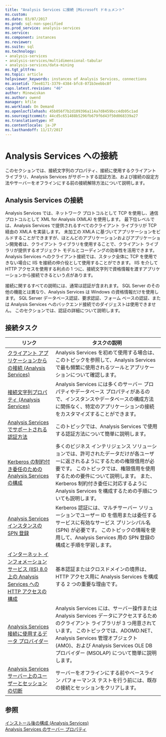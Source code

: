 ```yaml
---
title: "Analysis Services に接続 |Microsoft ドキュメント"
ms.custom: 
ms.date: 03/07/2017
ms.prod: sql-non-specified
ms.prod_service: analysis-services
ms.service: 
ms.component: instances
ms.reviewer: 
ms.suite: sql
ms.technology:
- analysis-services
- analysis-services/multidimensional-tabular
- analysis-services/data-mining
ms.tgt_pltfrm: 
ms.topic: article
helpviewer_keywords: instances of Analysis Services, connections
ms.assetid: 73ee8171-3379-4384-bfc8-071b3eebbc8f
caps.latest.revision: "46"
author: Minewiskan
ms.author: owend
manager: kfile
ms.workload: On Demand
ms.openlocfilehash: 45b056f7b2d109396a114a7d8459bcc4db95c1ad
ms.sourcegitcommit: 44cd5c651488b5296fb679f6d43f50d068339a27
ms.translationtype: HT
ms.contentlocale: ja-JP
ms.lasthandoff: 11/17/2017
---
```

# <a name="connect-to-analysis-services"></a>Analysis Services への接続
  このセクションでは、接続文字列のプロパティ、接続に使用するクライアント ライブラリ、Analysis Services がサポートする認証方法、および接続の設定方法やサーバーをオフラインにする前の接続解除方法について説明します。  
  
## <a name="analysis-services-connections"></a>Analysis Services の接続  
 Analysis Services では、ネットワーク プロトコルとして TCP を使用し、通信プロトコルとして XML for Analysis (XMLA) を使用します。 最下位レベルでは、Analysis Services で提供されるすべてのクライアント ライブラリが TCP 経由の XMLA を実装します。 未加工の XMLA に基づいてアプリケーションをビルドすることができますが、ほとんどのアプリケーションおよびアプリケーション開発者は、クライアント ライブラリを使用することで、クライアント ライブラリが提供するオブジェクト モデルとコーディングの効率性を活用できます。 Analysis Services へのクライアント接続では、スタック全体に TCP を使用できない場合に IIS を接続の仲介役として使用することができます。 IIS を介して HTTP アクセスを使用する利点の 1 つに、接続文字列で資格情報を渡すアプリケーションから接続できるという点があります。  
  
 接続に関するすべての説明には、通常は認証が含まれます。 SQL Server のその他の機能とは異なり、Analysis Services は Windows の資格情報だけを使用します。 SQL Server データベース認証、要求認証、フォーム ベースの認証、または Analysis Services へのバックエンド接続でのダイジェストは使用できません。 このセクションでは、認証の詳細について説明します。  
  
##  <a name="bkmk_clientApps"></a> 接続タスク  
  
|リンク|タスクの説明|  
|----------|----------------------|  
|[クライアント アプリケーションからの接続 (Analysis Services)](../../analysis-services/instances/connect-from-client-applications-analysis-services.md)|Analysis Services を初めて使用する場合は、このトピックを参照して、Analysis Services で最も頻繁に使用されるツールとアプリケーションについて確認します。|  
|[接続文字列プロパティ (Analysis Services)](../../analysis-services/instances/connection-string-properties-analysis-services.md)|Analysis Services には多くのサーバー プロパティやデータベース プロパティがあるので、インスタンスやデータベースの構成方法に関係なく、特定のアプリケーションの接続をカスタマイズすることができます。|  
|[Analysis Services でサポートされる認証方法](../../analysis-services/instances/authentication-methodologies-supported-by-analysis-services.md)|このトピックでは、Analysis Services で使用する認証方法について簡単に説明します。|  
|[Kerberos の制約付き委任のための Analysis Services の構成](../../analysis-services/instances/configure-analysis-services-for-kerberos-constrained-delegation.md)|多くのビジネス インテリジェンス ソリューションでは、許可されたデータだけが各ユーザーに返されるようにするための権限借用が必要です。 このトピックでは、権限借用を使用するための要件について説明します。 また、Kerberos 制約付き委任に対応するように Analysis Services を構成するための手順についても説明します。|  
|[Analysis Services インスタンスの SPN 登録](../../analysis-services/instances/spn-registration-for-an-analysis-services-instance.md)|Kerberos 認証には、マルチサーバー ソリューションでユーザー ID を借用または委任するサービスに有効なサービス プリンシパル名 (SPN) が必要です。 このトピックの情報を使用して、Analysis Services 用の SPN 登録の構成と手順を学習します。|  
|[インターネット インフォメーション サービス (IIS) 8.0 上の Analysis Services への HTTP アクセスの構成](../../analysis-services/instances/configure-http-access-to-analysis-services-on-iis-8-0.md)|基本認証またはクロスドメインの境界は、HTTP アクセス用に Analysis Services を構成する 2 つの重要な理由です。|  
|[Analysis Services 接続に使用するデータ プロバイダー](../../analysis-services/instances/data-providers-used-for-analysis-services-connections.md)|Analysis Services には、サーバー操作または Analysis Services データにアクセスするためのクライアント ライブラリが 3 つ用意されています。 このトピックでは、ADOMD.NET、Analysis Services 管理オブジェクト (AMO)、および Analysis Services OLE DB プロバイダー (MSOLAP) について簡単に説明します。|  
|[Analysis Services サーバー上のユーザーとセッションの切断](../../analysis-services/instances/disconnect-users-and-sessions-on-analysis-services-server.md)|サーバーをオフラインにする前やベースライン パフォーマンス テストを行う前には、既存の接続とセッションをクリアします。|  
  
## <a name="see-also"></a>参照  
 [インストール後の構成 (Analysis Services)](../../analysis-services/instances/post-install-configuration-analysis-services.md)   
 [Analysis Services のサーバー プロパティ](../../analysis-services/server-properties/server-properties-in-analysis-services.md)   
  
  

